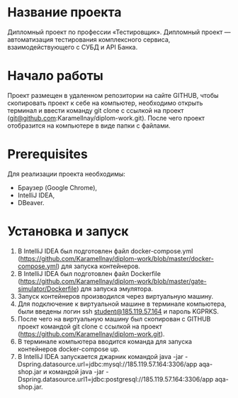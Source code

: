 # Название проекта
Дипломный проект по профессии «Тестировщик».
Дипломный проект — автоматизация тестирования комплексного сервиса, взаимодействующего с СУБД и API Банка.

# Начало работы
Проект размещен в удаленном репозитории на сайте GITHUB, чтобы скопировать проект к себе на компьютер, необходимо открыть терминал и ввести команду git clone с ссылкой на проект (git@github.com:Karamellnay/diplom-work.git). После чего проект отобразится на компьютере в виде папки с файлами.

# Prerequisites
Для реализации проекта необходимы:
- Браузер (Google Chrome),
- IntelliJ IDEA,
- DBeaver.

# Установка и запуск
1. В IntelliJ IDEA был подготовлен файл docker-compose.yml (https://github.com/Karamellnay/diplom-work/blob/master/docker-compose.yml) для запуска контейнеров.
2. В IntelliJ IDEA был подготовлен файл Dockerfile (https://github.com/Karamellnay/diplom-work/blob/master/gate-simulator/Dockerfile) для запуска эмулятора.
3. Запуск контейнеров производился через виртуальную машину.
4. Для подключение к виртуальной машине в терминале компьютера, были введены логин ssh student@185.119.57.164 и пароль KGPRKS.
5. После чего на виртуальную машину был скопирован с GITHUB проект командой git clone с ссылкой на проект (https://github.com/Karamellnay/diplom-work.git).
6. В терминале компьютера вводится команда для запуска контейнеров docker-compose up.
7. В IntelliJ IDEA запускается джарник командой java -jar -Dspring.datasource.url=jdbc:mysql://185.119.57.164:3306/app aqa-shop.jar и командой java -jar -Dspring.datasource.url1=jdbc:postgresql://185.119.57.164:3306/app aqa-shop.jar.


